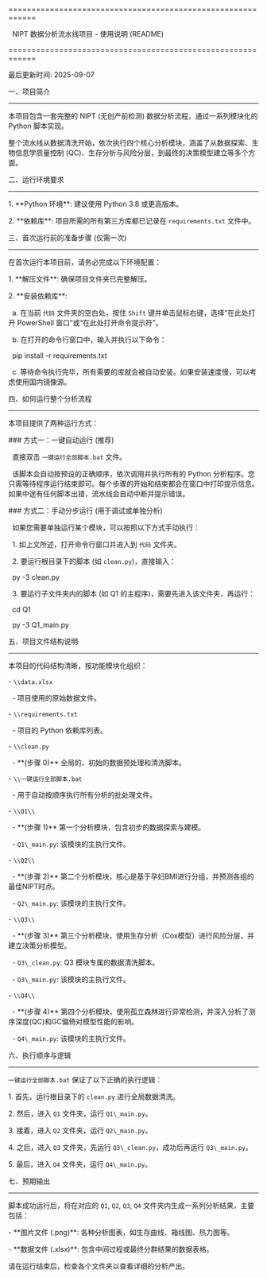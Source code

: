 ============================================================

&nbsp;          NIPT 数据分析流水线项目 - 使用说明 (README)

============================================================



最后更新时间: 2025-09-07





一、项目简介

--------------------

本项目包含一套完整的 NIPT (无创产前检测) 数据分析流程，通过一系列模块化的 Python 脚本实现。

整个流水线从数据清洗开始，依次执行四个核心分析模块，涵盖了从数据探索、生物信息学质量控制 (QC)、生存分析与风险分层，到最终的决策模型建立等多个方面。





二、运行环境要求

--------------------

1\.  \*\*Python 环境\*\*: 建议使用 Python 3.8 或更高版本。

2\.  \*\*依赖库\*\*: 项目所需的所有第三方库都已记录在 `requirements.txt` 文件中。





三、首次运行前的准备步骤 (仅需一次)

--------------------

在首次运行本项目前，请务必完成以下环境配置：



1\.  \*\*解压文件\*\*: 确保项目文件夹已完整解压。



2\.  \*\*安装依赖库\*\*:

&nbsp;   a. 在当前 `代码` 文件夹的空白处，按住 `Shift` 键并单击鼠标右键，选择“在此处打开 PowerShell 窗口”或“在此处打开命令提示符”。

&nbsp;   b. 在打开的命令行窗口中，输入并执行以下命令：



&nbsp;      pip install -r requirements.txt



&nbsp;   c. 等待命令执行完毕，所有需要的库就会被自动安装。如果安装速度慢，可以考虑使用国内镜像源。





四、如何运行整个分析流程

--------------------

本项目提供了两种运行方式：



\### 方式一：一键自动运行 (推荐)



&nbsp;  直接双击 `一键运行全部脚本.bat` 文件。



&nbsp;  该脚本会自动按预设的正确顺序，依次调用并执行所有的 Python 分析程序。您只需等待程序运行结束即可。每个步骤的开始和结束都会在窗口中打印提示信息。如果中途有任何脚本出错，流水线会自动中断并提示错误。



\### 方式二：手动分步运行 (用于调试或单独分析)



&nbsp;  如果您需要单独运行某个模块，可以按照以下方式手动执行：

&nbsp;  1.  如上文所述，打开命令行窗口并进入到 `代码` 文件夹。

&nbsp;  2.  要运行根目录下的脚本 (如 `clean.py`)，直接输入：

&nbsp;      py -3 clean.py

&nbsp;  3.  要运行子文件夹内的脚本 (如 Q1 的主程序)，需要先进入该文件夹，再运行：

&nbsp;      cd Q1

&nbsp;      py -3 Q1\_main.py





五、项目文件结构说明

--------------------

本项目的代码结构清晰，按功能模块化组织：



\- `\\data.xlsx`

&nbsp; - 项目使用的原始数据文件。



\- `\\requirements.txt`

&nbsp; - 项目的 Python 依赖库列表。



\- `\\clean.py`

&nbsp; - \*\*(步骤 0)\*\* 全局的、初始的数据预处理和清洗脚本。



\- `\\一键运行全部脚本.bat`

&nbsp; - 用于自动按顺序执行所有分析的批处理文件。



\- `\\Q1\\`

&nbsp; - \*\*(步骤 1)\*\* 第一个分析模块，包含初步的数据探索与建模。

&nbsp; - `Q1\_main.py`: 该模块的主执行文件。



\- `\\Q2\\`

&nbsp; - \*\*(步骤 2)\*\* 第二个分析模块，核心是基于孕妇BMI进行分组，并预测各组的最佳NIPT时点。

&nbsp; - `Q2\_main.py`: 该模块的主执行文件。



\- `\\Q3\\`

&nbsp; - \*\*(步骤 3)\*\* 第三个分析模块，使用生存分析（Cox模型）进行风险分层，并建立决策分析模型。

&nbsp; - `Q3\_clean.py`: Q3 模块专属的数据清洗脚本。

&nbsp; - `Q3\_main.py`: 该模块的主执行文件。



\- `\\Q4\\`

&nbsp; - \*\*(步骤 4)\*\* 第四个分析模块，使用孤立森林进行异常检测，并深入分析了测序深度(QC)和GC偏倚对模型性能的影响。

&nbsp; - `Q4\_main.py`: 该模块的主执行文件。





六、执行顺序与逻辑

--------------------

`一键运行全部脚本.bat` 保证了以下正确的执行逻辑：

1\.  首先，运行根目录下的 `clean.py` 进行全局数据清洗。

2\.  然后，进入 `Q1` 文件夹，运行 `Q1\_main.py`。

3\.  接着，进入 `Q2` 文件夹，运行 `Q2\_main.py`。

4\.  之后，进入 `Q3` 文件夹，先运行 `Q3\_clean.py`，成功后再运行 `Q3\_main.py`。

5\.  最后，进入 `Q4` 文件夹，运行 `Q4\_main.py`。





七、预期输出

--------------------

脚本成功运行后，将在对应的 `Q1`, `Q2`, `Q3`, `Q4` 文件夹内生成一系列分析结果，主要包括：

\- \*\*图片文件 (.png)\*\*: 各种分析图表，如生存曲线、箱线图、热力图等。

\- \*\*数据文件 (.xlsx)\*\*: 包含中间过程或最终分群结果的数据表格。



请在运行结束后，检查各个文件夹以查看详细的分析产出。


